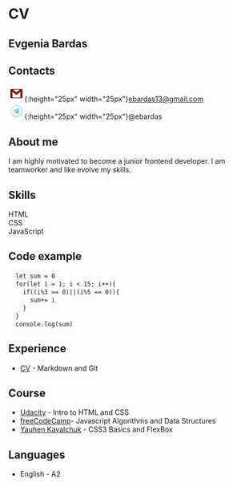 # CV
## Evgenia Bardas

## Contacts
![Email icon](images/email.png){:height="25px" width="25px"}ebardas13@gmail.com  
![Telegram icon](images/telegram.png){:height="25px" width="25px"}@ebardas  

## About me
I am highly motivated to become a junior frontend developer. I am teamworker and like evolve my skills. 

## Skills
HTML  
CSS  
JavaScript  

## Code example 
```
  let sum = 0 
  for(let i = 1; i < 15; i++){
    if((i%3 == 0)||(i%5 == 0)){
      sum+= i
    }  
  }
  console.log(sum)
```  
## Experience
- [CV](https://ebardas.github.io/rsschool-cv/cv) - Markdown and Git 

## Course
- [Udacity](https://learn.udacity.com/) - Intro to HTML and CSS 
- [freeCodeCamp](https://www.freecodecamp.org/learn)- Javascript Algorithms and Data Structures
- [Yauhen Kavalchuk](https://github.com/YauhenKavalchuk/css3) - CSS3 Basics and FlexBox

## Languages
- English - A2

